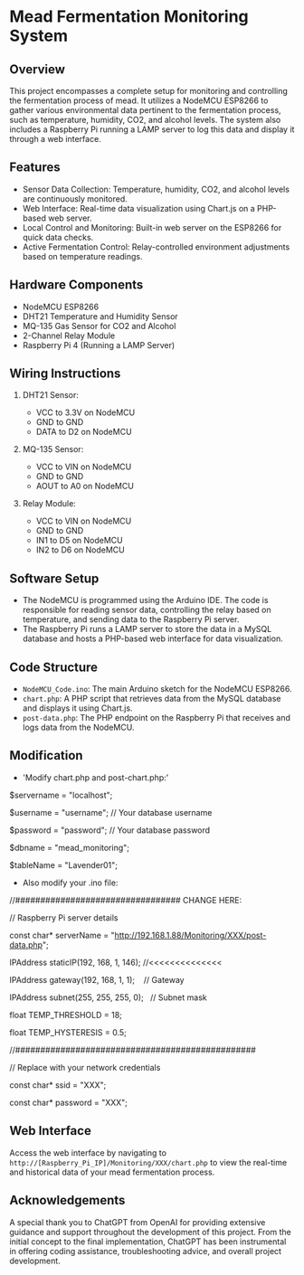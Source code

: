 Mead Fermentation Monitoring System
===================================

Overview
--------

This project encompasses a complete setup for monitoring and controlling the fermentation process of mead. It utilizes a NodeMCU ESP8266 to gather various environmental data pertinent to the fermentation process, such as temperature, humidity, CO2, and alcohol levels. The system also includes a Raspberry Pi running a LAMP server to log this data and display it through a web interface.

Features
--------

-   Sensor Data Collection: Temperature, humidity, CO2, and alcohol levels are continuously monitored.
-   Web Interface: Real-time data visualization using Chart.js on a PHP-based web server.
-   Local Control and Monitoring: Built-in web server on the ESP8266 for quick data checks.
-   Active Fermentation Control: Relay-controlled environment adjustments based on temperature readings.

Hardware Components
-------------------

-   NodeMCU ESP8266
-   DHT21 Temperature and Humidity Sensor
-   MQ-135 Gas Sensor for CO2 and Alcohol
-   2-Channel Relay Module
-   Raspberry Pi 4 (Running a LAMP Server)

Wiring Instructions
-------------------

1.  DHT21 Sensor:

    -   VCC to 3.3V on NodeMCU
    -   GND to GND
    -   DATA to D2 on NodeMCU
2.  MQ-135 Sensor:

    -   VCC to VIN on NodeMCU
    -   GND to GND
    -   AOUT to A0 on NodeMCU
3.  Relay Module:

    -   VCC to VIN on NodeMCU
    -   GND to GND
    -   IN1 to D5 on NodeMCU
    -   IN2 to D6 on NodeMCU

Software Setup
--------------

-   The NodeMCU is programmed using the Arduino IDE. The code is responsible for reading sensor data, controlling the relay based on temperature, and sending data to the Raspberry Pi server.
-   The Raspberry Pi runs a LAMP server to store the data in a MySQL database and hosts a PHP-based web interface for data visualization.

Code Structure
--------------

-   `NodeMCU_Code.ino`: The main Arduino sketch for the NodeMCU ESP8266.
-   `chart.php`: A PHP script that retrieves data from the MySQL database and displays it using Chart.js.
-   `post-data.php`: The PHP endpoint on the Raspberry Pi that receives and logs data from the NodeMCU.

Modification
--------------

-   'Modify chart.php and post-chart.php:'

$servername = "localhost";

$username = "username"; // Your database username

$password = "password"; // Your database password

$dbname = "mead_monitoring";

$tableName = "Lavender01";

-   Also modify your .ino file:

//################################# CHANGE HERE:

// Raspberry Pi server details

const char* serverName = "http://192.168.1.88/Monitoring/XXX/post-data.php";

IPAddress staticIP(192, 168, 1, 146); //<<<<<<<<<<<<<<

IPAddress gateway(192, 168, 1, 1);    // Gateway 

IPAddress subnet(255, 255, 255, 0);   // Subnet mask

float TEMP_THRESHOLD = 18;

float TEMP_HYSTERESIS = 0.5;

//################################################

// Replace with your network credentials

const char* ssid = "XXX";

const char* password = "XXX";


Web Interface
-------------

Access the web interface by navigating to `http://[Raspberry_Pi_IP]/Monitoring/XXX/chart.php` to view the real-time and historical data of your mead fermentation process.

Acknowledgements
----------------

A special thank you to ChatGPT from OpenAI for providing extensive guidance and support throughout the development of this project. From the initial concept to the final implementation, ChatGPT has been instrumental in offering coding assistance, troubleshooting advice, and overall project development.
